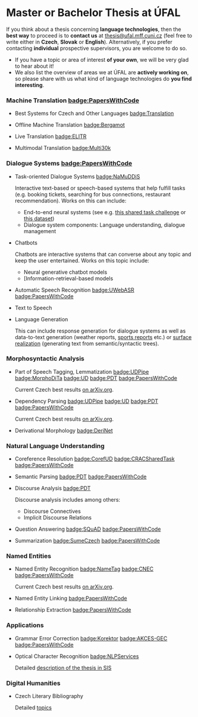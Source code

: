 # Master or Bachelor Thesis at ÚFAL

If you think about a thesis concerning **language technologies**, then the **best way**
to proceed is to **contact us** at <span class="glyphicon glyphicon-envelope"></span> thesis@ufal.mff.cuni.cz
(feel free to write either in **Czech**, **Slovak** or **English**).
Alternatively, if you prefer contacting **individual** prospective supervisors,
you are welcome to do so.

- If you have a topic or area of interest **of your own**, we will be very glad
  to hear about it!
- We also list the overview of areas we at ÚFAL are **actively working on**, so
  please share with us what kind of language technologies do **you find
  interesting**.

### Machine Translation [badge:PapersWithCode](https://paperswithcode.com/task/machine-translation)

- Best Systems for Czech and Other Languages
  [badge:Translation](https://lindat.mff.cuni.cz/services/translation/)

- Offline Machine Translation
  [badge:Bergamot](https://browser.mt/)

- Live Translation
  [badge:ELITR](https://elitr.eu/)

- Multimodal Translation
  [badge:Multi30k](https://github.com/multi30k/dataset)

### Dialogue Systems [badge:PapersWithCode](https://paperswithcode.com/area/natural-language-processing/dialogue)

- Task-oriented Dialogue Systems
  [badge:NaMuDDiS](https://ufal.mff.cuni.cz/grants/namuddis)

  Interactive text-based or speech-based systems that help fulfill tasks (e.g. booking tickets, searching for bus connections, restaurant recommendation). Works on this can include:
  - End-to-end neural systems (see e.g. [this shared task challenge](http://arxiv.org/abs/1807.11125) or [this dataset](https://www.aclweb.org/anthology/D18-1547))
  - Dialogue system components: Language understanding, dialogue management

- Chatbots

  Chatbots are interactive systems that can converse about any topic and keep the user entertained. Works on this topic include:
  - Neural generative chatbot models
  - [Information-retrieval-based models

- Automatic Speech Recognition
  [badge:UWebASR](https://lindat.mff.cuni.cz/services/uwebasr/)
  [badge:PapersWithCode](https://paperswithcode.com/task/automatic-speech-recognition)

- Text to Speech

- Language Generation

  This can include response generation for dialogue systems as well as data-to-text generation (weather reports, [sports reports](https://aclweb.org/anthology/D17-1239) etc.) or [surface realization](http://taln.upf.edu/pages/msr2019-ws/SRST.html) (generating text from semantic/syntactic trees).

### Morphosyntactic Analysis

- Part of Speech Tagging, Lemmatization
  [badge:UDPipe](https://lindat.mff.cuni.cz/services/udpipe/)
  [badge:MorphoDiTa](https://lindat.mff.cuni.cz/services/morphodita/)
  [badge:UD](https://universaldependencies.org/)
  [badge:PDT](https://ufal.mff.cuni.cz/prague-dependency-treebank)
  [badge:PapersWithCode](https://paperswithcode.com/task/part-of-speech-tagging)

  Current Czech best results [on arXiv.org](https://arxiv.org/pdf/1909.03544).

- Dependency Parsing
  [badge:UDPipe](https://lindat.mff.cuni.cz/services/udpipe/)
  [badge:UD](https://universaldependencies.org/)
  [badge:PDT](https://ufal.mff.cuni.cz/prague-dependency-treebank)
  [badge:PapersWithCode](https://paperswithcode.com/task/dependency-parsing)

  Current Czech best results [on arXiv.org](https://arxiv.org/pdf/1909.03544).

- Derivational Morphology
  [badge:DeriNet](https://ufal.mff.cuni.cz/derinet)

### Natural Language Understanding

- Coreference Resolution [badge:CorefUD](https://ufal.mff.cuni.cz/corefud)
  [badge:CRACSharedTask](https://ufal.mff.cuni.cz/corefud/crac24)
  [badge:PapersWithCode](https://paperswithcode.com/task/coreference-resolution)

- Semantic Parsing
  [badge:PDT](https://ufal.mff.cuni.cz/prague-dependency-treebank)
  [badge:PapersWithCode](https://paperswithcode.com/task/semantic-parsing)

- Discourse Analysis
  [badge:PDT](https://ufal.mff.cuni.cz/prague-dependency-treebank)

  Discourse analysis includes among others:
  - Discourse Connectives
  - Implicit Discourse Relations

- Question Answering
  [badge:SQuAD](https://rajpurkar.github.io/SQuAD-explorer/)
  [badge:PapersWithCode](https://paperswithcode.com/task/question-answering)

- Summarization
  [badge:SumeCzech](https://www.aclweb.org/anthology/L18-1551.pdf)
  [badge:PapersWithCode](https://paperswithcode.com/task/text-summarization)

### Named Entities

- Named Entity Recognition
  [badge:NameTag](https://lindat.mff.cuni.cz/services/nametag/)
  [badge:CNEC](https://ufal.mff.cuni.cz/cnec)
  [badge:PapersWithCode](https://paperswithcode.com/task/named-entity-recognition-ner)

  Current Czech best results [on arXiv.org](https://arxiv.org/pdf/1909.03544).

- Named Entity Linking
  [badge:PapersWithCode](https://paperswithcode.com/task/entity-linking)

- Relationship Extraction
  [badge:PapersWithCode](https://paperswithcode.com/task/relationship-extraction-distant-supervised)

### Applications

- Grammar Error Correction
  [badge:Korektor](https://lindat.mff.cuni.cz/services/korektor/)
  [badge:AKCES-GEC](http://hdl.handle.net/11234/1-3057)
  [badge:PapersWithCode](https://paperswithcode.com/task/grammatical-error-correction)

- Optical Character Recognition
  [badge:NLPServices](https://lindat.mff.cuni.cz/en/services)

  Detailed [description of the thesis in SIS](https://is.cuni.cz/studium/dipl_st/index.php?id=&tid=&do=main&doo=detail&did=223095)

### Digital Humanities

- Czech Literary Bibliography

  Detailed [topics](https://ufal.mff.cuni.cz/bvh/temata-pro-studenty)

